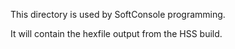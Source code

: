 This directory is used by SoftConsole programming.  

It will contain the hexfile output from the HSS build.
